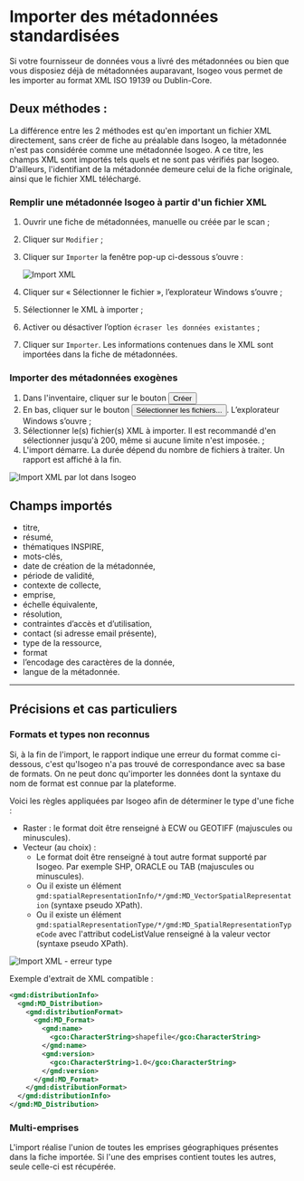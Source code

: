 # Importer des métadonnées standardisées

Si votre fournisseur de données vous a livré des métadonnées ou bien que vous disposiez déjà de métadonnées auparavant, Isogeo vous permet de les importer au format XML ISO 19139 ou Dublin-Core.

## Deux méthodes :

La différence entre les 2 méthodes est qu'en important un fichier XML directement, sans créer de fiche au préalable dans Isogeo, la métadonnée n'est pas considérée comme une métadonnée Isogeo. A ce titre, les champs XML sont importés tels quels et ne sont pas vérifiés par Isogeo. D'ailleurs, l'identifiant de la métadonnée demeure celui de la fiche originale, ainsi que le fichier XML téléchargé.

### Remplir une métadonnée Isogeo à partir d'un fichier XML

1.	Ouvrir une fiche de métadonnées, manuelle ou créée par le scan ;
2.	Cliquer sur `Modifier` ;
3.	Cliquer sur `Importer` la fenêtre pop-up ci-dessous s’ouvre :

    ![Import XML](/images/inv_edit_one_importXML.png "Formulaire d'import XML")

4.	Cliquer sur « Sélectionner le fichier », l’explorateur Windows s’ouvre ;
5.	Sélectionner le XML à importer ;
6.	Activer ou désactiver l’option `écraser les données existantes` ;
7.	Cliquer sur `Importer`. Les informations contenues dans le XML sont importées dans la fiche de métadonnées.

### Importer des métadonnées exogènes

1.	Dans l'inventaire, cliquer sur le bouton <button class="metadata-create-btn btn btn-primary btn-sm"><i class="fa fa-plus"></i> Créer</button>
3.	En bas, cliquer sur le bouton <button class="btn btn-success fileinput-button" >Sélectionner les fichiers...</button>. L’explorateur Windows s’ouvre ;
5.	Sélectionner le(s) fichier(s) XML à importer. Il est recommandé d'en sélectionner jusqu'à 200, même si aucune limite n'est imposée. ;
6.	L'import démarre. La durée dépend du nombre de fichiers à traiter. Un rapport est affiché à la fin.

![Import XML par lot dans Isogeo](/images/inv_edit_batch_import_xml.gif "Import par lot de métadonnées XML ISO-19139")

## Champs importés

* titre,
* résumé,
* thématiques INSPIRE,
* mots-clés,
* date de création de la métadonnée,
* période de validité,
* contexte de collecte,
* emprise,
* échelle équivalente,
* résolution,
* contraintes d’accès et d’utilisation,
* contact (si adresse email présente),
* type de la ressource,
* format
* l’encodage des caractères de la donnée,
* langue de la métadonnée.

_____

## Précisions et cas particuliers

### Formats et types non reconnus

Si, à la fin de l'import, le rapport indique une erreur du format comme ci-dessous, c'est qu'Isogeo n'a pas trouvé de correspondance avec sa base de formats. On ne peut donc qu'importer les données dont la syntaxe du nom de format est connue par la plateforme.

Voici les règles appliquées par Isogeo afin de déterminer le type d'une fiche :

* Raster : le format doit être renseigné à ECW ou GEOTIFF (majuscules ou minuscules).
* Vecteur (au choix) :
    * Le format doit être renseigné à tout autre format supporté par Isogeo. Par exemple SHP, ORACLE ou TAB (majuscules ou minuscules).
    * Ou il existe un élément `gmd:spatialRepresentationInfo/*/gmd:MD_VectorSpatialRepresentation` (syntaxe pseudo XPath).
    * Ou il existe un élément `gmd:spatialRepresentationType/*/gmd:MD_SpatialRepresentationTypeCode`  avec l'attribut codeListValue renseigné à la valeur vector (syntaxe pseudo XPath).


![Import XML - erreur type](/images/inv_edit_batch_import_xml_error_type.png "Erreur de type lors d'un import XML")

Exemple d'extrait de XML compatible :

```xml
<gmd:distributionInfo>
  <gmd:MD_Distribution>
    <gmd:distributionFormat>
      <gmd:MD_Format>
        <gmd:name>
          <gco:CharacterString>shapefile</gco:CharacterString>
        </gmd:name>
        <gmd:version>
          <gco:CharacterString>1.0</gco:CharacterString>
        </gmd:version>
      </gmd:MD_Format>
    </gmd:distributionFormat>
  </gmd:distributionInfo>
</gmd:MD_Distribution>
```

### Multi-emprises

L'import réalise l'union de toutes les emprises géographiques présentes dans la fiche importée. Si l'une des emprises contient toutes les autres, seule celle-ci est récupérée.

